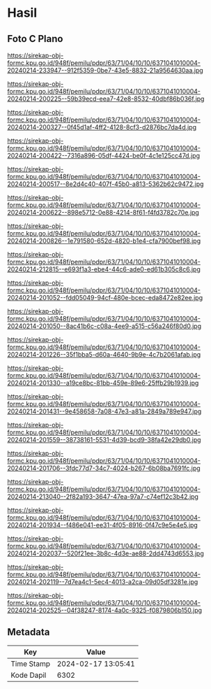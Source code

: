 # Hasil

## Foto C Plano

https://sirekap-obj-formc.kpu.go.id/948f/pemilu/pdpr/63/71/04/10/10/6371041010004-20240214-233947--912f5359-0be7-43e5-8832-21a9564630aa.jpg

https://sirekap-obj-formc.kpu.go.id/948f/pemilu/pdpr/63/71/04/10/10/6371041010004-20240214-200225--59b39ecd-eea7-42e8-8532-40dbf86b036f.jpg

https://sirekap-obj-formc.kpu.go.id/948f/pemilu/pdpr/63/71/04/10/10/6371041010004-20240214-200327--0f45d1af-4ff2-4128-8cf3-d2876bc7da4d.jpg

https://sirekap-obj-formc.kpu.go.id/948f/pemilu/pdpr/63/71/04/10/10/6371041010004-20240214-200422--7316a896-05df-4424-be0f-4c1e125cc47d.jpg

https://sirekap-obj-formc.kpu.go.id/948f/pemilu/pdpr/63/71/04/10/10/6371041010004-20240214-200517--8e2d4c40-407f-45b0-a813-5362b62c9472.jpg

https://sirekap-obj-formc.kpu.go.id/948f/pemilu/pdpr/63/71/04/10/10/6371041010004-20240214-200622--898e5712-0e88-4214-8f61-f4fd3782c70e.jpg

https://sirekap-obj-formc.kpu.go.id/948f/pemilu/pdpr/63/71/04/10/10/6371041010004-20240214-200826--1e791580-652d-4820-b1e4-cfa7900bef98.jpg

https://sirekap-obj-formc.kpu.go.id/948f/pemilu/pdpr/63/71/04/10/10/6371041010004-20240214-212815--e693f1a3-ebe4-44c6-ade0-ed61b305c8c6.jpg

https://sirekap-obj-formc.kpu.go.id/948f/pemilu/pdpr/63/71/04/10/10/6371041010004-20240214-201052--fdd05049-94cf-480e-bcec-eda8472e82ee.jpg

https://sirekap-obj-formc.kpu.go.id/948f/pemilu/pdpr/63/71/04/10/10/6371041010004-20240214-201050--8ac41b6c-c08a-4ee9-a515-c56a246f80d0.jpg

https://sirekap-obj-formc.kpu.go.id/948f/pemilu/pdpr/63/71/04/10/10/6371041010004-20240214-201226--35f1bba5-d60a-4640-9b9e-4c7b2061afab.jpg

https://sirekap-obj-formc.kpu.go.id/948f/pemilu/pdpr/63/71/04/10/10/6371041010004-20240214-201330--a19ce8bc-81bb-459e-89e6-25ffb29b1939.jpg

https://sirekap-obj-formc.kpu.go.id/948f/pemilu/pdpr/63/71/04/10/10/6371041010004-20240214-201431--9e458658-7a08-47e3-a81a-2849a789e947.jpg

https://sirekap-obj-formc.kpu.go.id/948f/pemilu/pdpr/63/71/04/10/10/6371041010004-20240214-201559--38738161-5531-4d39-bcd9-38fa42e29db0.jpg

https://sirekap-obj-formc.kpu.go.id/948f/pemilu/pdpr/63/71/04/10/10/6371041010004-20240214-201706--3fdc77d7-34c7-4024-b267-6b08ba7691fc.jpg

https://sirekap-obj-formc.kpu.go.id/948f/pemilu/pdpr/63/71/04/10/10/6371041010004-20240214-213040--2f82a193-3647-47ea-97a7-c74ef12c3b42.jpg

https://sirekap-obj-formc.kpu.go.id/948f/pemilu/pdpr/63/71/04/10/10/6371041010004-20240214-201934--f486e041-ee31-4f05-8916-0f47c9e5e4e5.jpg

https://sirekap-obj-formc.kpu.go.id/948f/pemilu/pdpr/63/71/04/10/10/6371041010004-20240214-202037--520f21ee-3b8c-4d3e-ae88-2dd4743d6553.jpg

https://sirekap-obj-formc.kpu.go.id/948f/pemilu/pdpr/63/71/04/10/10/6371041010004-20240214-202119--7d7ea4c1-5ec4-4013-a2ca-09d05df3281e.jpg

https://sirekap-obj-formc.kpu.go.id/948f/pemilu/pdpr/63/71/04/10/10/6371041010004-20240214-202525--04f38247-8174-4a0c-9325-f0879806b150.jpg


## Metadata

| Key        | Value               |
| ---------- | ------------------- |
| Time Stamp | 2024-02-17 13:05:41 |
| Kode Dapil | 6302                |



